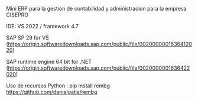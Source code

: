 Mini ERP para la gestion de contabilidad y administracion para la empresa CISEPRO

IDE: VS 2022 / framework 4.7  

SAP SP 29 for VS (https://origin.softwaredownloads.sap.com/public/file/0020000001636412020)

SAP runtime engine 64 bit for .NET (https://origin.softwaredownloads.sap.com/public/file/0020000001636422020)

Uso de recursos Python :
pip install rembg
https://github.com/danielgatis/rembg

